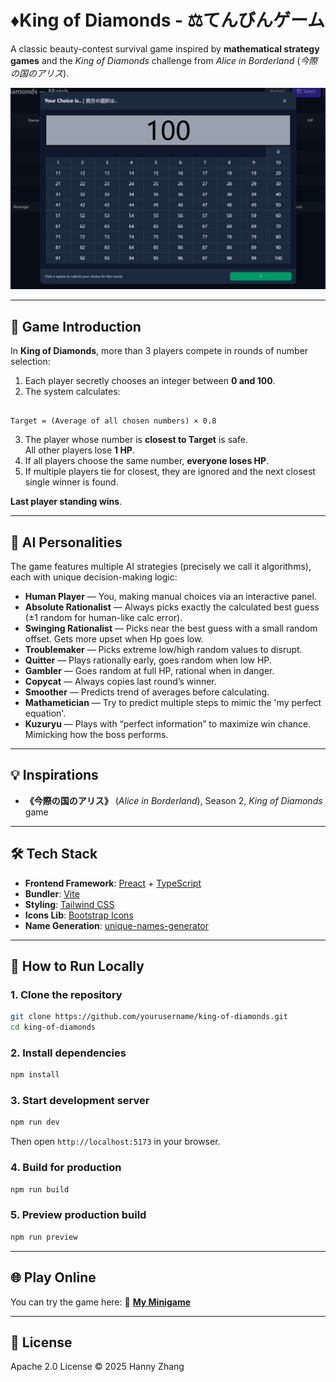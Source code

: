 # ♦️King of Diamonds - ⚖️てんびんゲーム

A classic beauty-contest survival game inspired by **mathematical strategy games** and the *King of Diamonds* challenge from *Alice in Borderland* (*今際の国のアリス*).

![Preview Screenshot](public/docs/preview.png)

---

## 🎯 Game Introduction

In **King of Diamonds**, more than 3 players compete in rounds of number selection:

1. Each player secretly chooses an integer between **0 and 100**.
2. The system calculates:
```

Target = (Average of all chosen numbers) × 0.8

````
3. The player whose number is **closest to Target** is safe.  
All other players lose **1 HP**.
4. If all players choose the same number, **everyone loses HP**.
5. If multiple players tie for closest, they are ignored and the next closest single winner is found.

**Last player standing wins**.

---

## 🧠 AI Personalities

The game features multiple AI strategies (precisely we call it algorithms), each with unique decision-making logic:

- **Human Player** — You, making manual choices via an interactive panel.
- **Absolute Rationalist** — Always picks exactly the calculated best guess (±1 random for human-like calc error).
- **Swinging Rationalist** — Picks near the best guess with a small random offset. Gets more upset when Hp goes low.
- **Troublemaker** — Picks extreme low/high random values to disrupt.
- **Quitter** — Plays rationally early, goes random when low HP.
- **Gambler** — Goes random at full HP, rational when in danger.
- **Copycat** — Always copies last round’s winner.
- **Smoother** — Predicts trend of averages before calculating.
- **Mathametician** — Try to predict multiple steps to mimic the 'my perfect equation'.
- **Kuzuryu** — Plays with “perfect information” to maximize win chance. Mimicking how the boss performs.

---

## 💡 Inspirations

- **《今際の国のアリス》** (*Alice in Borderland*), Season 2, *King of Diamonds* game
---

## 🛠 Tech Stack

- **Frontend Framework**: [Preact](https://preactjs.com/) + [TypeScript](https://www.typescriptlang.org/)
- **Bundler**: [Vite](https://vitejs.dev/)
- **Styling**: [Tailwind CSS](https://tailwindcss.com/)
- **Icons Lib**: [Bootstrap Icons](https://icons.getbootstrap.com/)
- **Name Generation**: [unique-names-generator](https://github.com/andreasonny83/unique-names-generator)

---

## 🚀 How to Run Locally

### 1. Clone the repository
```bash
git clone https://github.com/yourusername/king-of-diamonds.git
cd king-of-diamonds
````

### 2. Install dependencies

```bash
npm install
```

### 3. Start development server

```bash
npm run dev
```

Then open `http://localhost:5173` in your browser.

### 4. Build for production

```bash
npm run build
```

### 5. Preview production build

```bash
npm run preview
```

---

## 🌐 Play Online

You can try the game here:
🔗 **[My Minigame](https://minigame.hanny.vip)**

---

## 📜 License

Apache 2.0 License © 2025 Hanny Zhang

